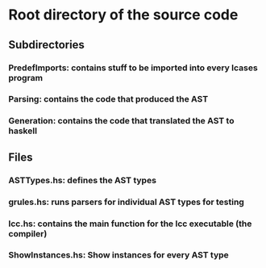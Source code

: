 # Root directory of the source code
## Subdirectories
### PredefImports: contains stuff to be imported into every lcases program
### Parsing: contains the code that produced the AST
### Generation: contains the code that translated the AST to haskell
## Files
### ASTTypes.hs: defines the AST types
### grules.hs: runs parsers for individual AST types for testing
### lcc.hs: contains the main function for the lcc executable (the compiler)
### ShowInstances.hs: Show instances for every  AST type
